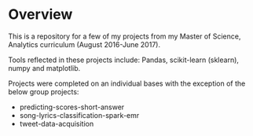 # Overview

This is a repository for a few of my projects from my Master of Science, Analytics curriculum (August 2016-June 2017). 

Tools reflected in these projects include: Pandas, scikit-learn (sklearn), numpy and matplotlib. 

Projects were completed on an individual bases with the exception of the below group projects:
  * predicting-scores-short-answer
  * song-lyrics-classification-spark-emr
  * tweet-data-acquisition
